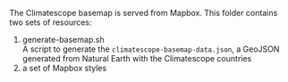 The Climatescope basemap is served from Mapbox. This folder contains two sets of resources:

1. generate-basemap.sh  
A script to generate the `climatescope-basemap-data.json`, a GeoJSON generated from Natural Earth with the Climatescope countries
2. a set of Mapbox styles